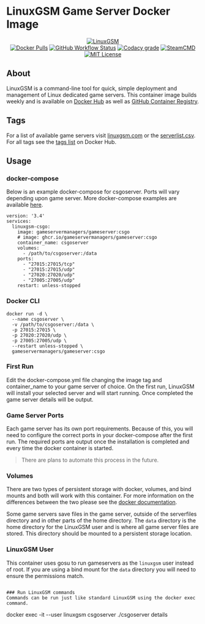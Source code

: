 # LinuxGSM Game Server Docker Image

<p align="center">
  <a href="https://linuxgsm.com"><img src="https://user-images.githubusercontent.com/4478206/197897104-bb718d2e-09a0-4f83-8e86-c829044750a9.jpg" alt="LinuxGSM"></a>
<br>
<a href="https://hub.docker.com/r/gameservermanagers/gameserver"><img src="https://img.shields.io/docker/pulls/gameservermanagers/gameserver.svg?style=flat-square&amp;logo=docker&amp;logoColor=white" alt="Docker Pulls"></a>
<a href="https://github.com/GameServerManagers/docker-gameserver/actions"><img alt="GitHub Workflow Status" src="https://img.shields.io/github/actions/workflow/status/GameServerManagers/docker-gameserver/docker-publish.yml?style=flat-square"></a>
<a href="https://www.codacy.com/gh/GameServerManagers/docker-gameserver/dashboard"><img src="https://img.shields.io/codacy/grade/42d400dcdd714ae080d77fcb40d00f1c?style=flat-square&logo=codacy&logoColor=white" alt="Codacy grade"></a>
<a href="https://developer.valvesoftware.com/wiki/SteamCMD"><img src="https://img.shields.io/badge/SteamCMD-000000?style=flat-square&amp;logo=Steam&amp;logoColor=white" alt="SteamCMD"></a>
<a href="https://github.com/GameServerManagers/docker-gameserver/blob/main/LICENSE"><img src="https://img.shields.io/github/license/gameservermanagers/docker-gameserver?style=flat-square" alt="MIT License"></a></p>

## About

LinuxGSM is a command-line tool for quick, simple deployment and management of Linux dedicated game servers. This container image builds weekly and is available on [Docker Hub](https://hub.docker.com/r/gameservermanagers/gameserver) as well as [GitHub Container Registry](https://github.com/GameServerManagers/docker-gameserver/pkgs/container/gameserver).

## Tags

For a list of available game servers visit [linuxgsm.com](https://linuxgsm.com) or the [serverlist.csv](https://github.com/GameServerManagers/LinuxGSM/blob/master/lgsm/data/serverlist.csv). For all tags see the [tags list](https://hub.docker.com/r/gameservermanagers/gameserver/tags) on Docker Hub.

## Usage

### docker-compose
Below is an example docker-compose for csgoserver. Ports will vary depending upon game server. More docker-compose examples are available [here](https://github.com/GameServerManagers/docker-gameserver/tree/main/docker-compose).

```
version: '3.4'
services:
  linuxgsm-csgo:
    image: gameservermanagers/gameserver:csgo
    # image: ghcr.io/gameservermanagers/gameserver:csgo
    container_name: csgoserver
    volumes:
      - /path/to/csgoserver:/data
    ports:
      - "27015:27015/tcp"
      - "27015:27015/udp"
      - "27020:27020/udp"
      - "27005:27005/udp"
    restart: unless-stopped
```

### Docker CLI
```
docker run -d \
  --name csgoserver \
  -v /path/to/csgoserver:/data \
  -p 27015:27015 \
  -p 27020:27020/udp \
  -p 27005:27005/udp \
  --restart unless-stopped \
  gameservermanagers/gameserver:csgo
```
### First Run
Edit the docker-compose.yml file changing the image tag and container_name to your game server of choice. On the first run, LinuxGSM will install your selected server and will start running. Once completed the game server details will be output.

### Game Server Ports
Each game server has its own port requirements. Because of this, you will need to configure the correct ports in your docker-compose after the first run. The required ports are output once the installation is completed and every time the docker container is started.

> There are plans to automate this process in the future.

### Volumes
There are two types of persistent storage with docker, volumes, and bind mounts and both will work with this container. For more information on the differences between the two please see the [docker documentation](https://docs.docker.com/storage/).

Some game servers save files in the game server, outside of the serverfiles directory and in other parts of the home directory. The `data` directory is the home directory for the LinuxGSM user and is where all game server files are stored. This directory should be mounted to a persistent storage location.

### LinuxGSM User
This container uses gosu to run gameservers as the `linuxgsm` user instead of root. If you are using a bind mount for the `data` directory you will need to ensure the permissions match.
```

### Run LinuxGSM commands
Commands can be run just like standard LinuxGSM using the docker exec command.
```
docker exec -it --user linuxgsm csgoserver ./csgoserver details
```
